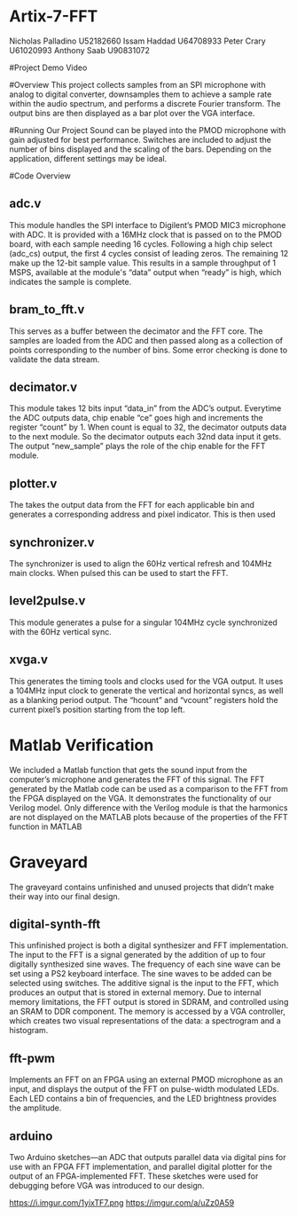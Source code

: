 # Artix-7-FFT
Nicholas Palladino U52182660
Issam Haddad U64708933
Peter Crary U61020993
Anthony Saab U90831072

#Project Demo Video


#Overview
This project collects samples from an SPI microphone with analog to digital converter, downsamples them to achieve a sample rate within the audio spectrum, and performs a discrete Fourier transform. The output bins are then displayed as a bar plot over the VGA interface.

#Running Our Project
Sound can be played into the PMOD microphone with gain adjusted for best performance. Switches are included to adjust the number of bins displayed and the scaling of the bars. Depending on the application, different settings may be ideal.


#Code Overview

## adc.v 
This module handles the SPI interface to Digilent’s PMOD MIC3 microphone with ADC. It is provided with a 16MHz clock that is passed on to the PMOD board, with each sample needing 16 cycles. Following a high chip select (adc_cs) output, the first 4 cycles consist of leading zeros. The remaining 12 make up the 12-bit sample value. This results in a sample throughput of 1 MSPS, available at the module's “data” output when “ready” is high, which indicates the sample is complete.

## bram_to_fft.v
This serves as a buffer between the decimator and the FFT core. The samples are loaded from the ADC and then passed along as a collection of points corresponding to the number of bins. Some error checking is done to validate the data stream.

## decimator.v
This module takes 12 bits input “data_in”  from the ADC’s output. Everytime the ADC outputs data, chip enable “ce” goes high and increments the register “count” by 1. When count is equal to 32, the decimator outputs data to the next module. So the decimator outputs each 32nd data input it gets. The output “new_sample”  plays the role of the chip enable for the FFT module.

## plotter.v
The takes the output data from the FFT for each applicable bin and generates a corresponding address and pixel indicator. This is then used 

## synchronizer.v
The synchronizer is used to align the 60Hz vertical refresh and 104MHz main clocks. When pulsed this can be used to start the FFT.

## level2pulse.v
This module generates a pulse for a singular 104MHz cycle synchronized with the 60Hz vertical sync.

## xvga.v
This generates the timing tools and clocks used for the VGA output. It uses a 104MHz input clock to generate the vertical and horizontal syncs, as well as a blanking period output. The “hcount” and “vcount” registers hold the current pixel’s position starting from the top left.


# Matlab Verification
We included a Matlab function that gets the sound input from the computer’s microphone and generates the FFT of this signal. The FFT generated by the Matlab code can be used as a comparison to the FFT from the FPGA displayed on the VGA. It demonstrates the functionality of our Verilog model.
Only difference with the Verilog module is that the harmonics are not displayed on the MATLAB plots because of the properties of the FFT function in MATLAB



# Graveyard

The graveyard contains unfinished and unused projects that didn’t make their way into our final design.

## digital-synth-fft
This unfinished project is both a digital synthesizer and FFT implementation.  The input to the FFT is a signal generated by the addition of up to four digitally synthesized sine waves.  The frequency of each sine wave can be set using a PS2 keyboard interface.  The sine waves to be added can be selected using switches.  The additive signal is the input to the FFT, which produces an output that is stored in external memory.  Due to internal memory limitations, the FFT output is stored in SDRAM, and controlled using an SRAM to DDR component.  The memory is accessed by a VGA controller, which creates two visual representations of the data: a spectrogram and a histogram.

## fft-pwm
Implements an FFT on an FPGA using an external PMOD microphone as an input, and displays the output of the FFT on pulse-width modulated LEDs.  Each LED contains a bin of frequencies, and the LED brightness provides the amplitude.

## arduino
Two Arduino sketches—an ADC that outputs parallel data via digital pins for use with an FPGA FFT implementation, and parallel digital plotter for the output of an FPGA-implemented FFT.  These sketches were used for debugging before VGA was introduced to our design.

https://i.imgur.com/1yixTF7.png
https://imgur.com/a/uZz0A59
